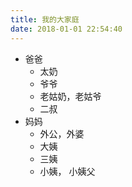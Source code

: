 ```yaml
---
title: 我的大家庭
date: 2018-01-01 22:54:40
---
```

- 爸爸
  - 太奶
  - 爷爷
  - 老姑奶，老姑爷
  - 二叔
- 妈妈
  - 外公，外婆
  - 大姨
  - 三姨
  - 小姨， 小姨父